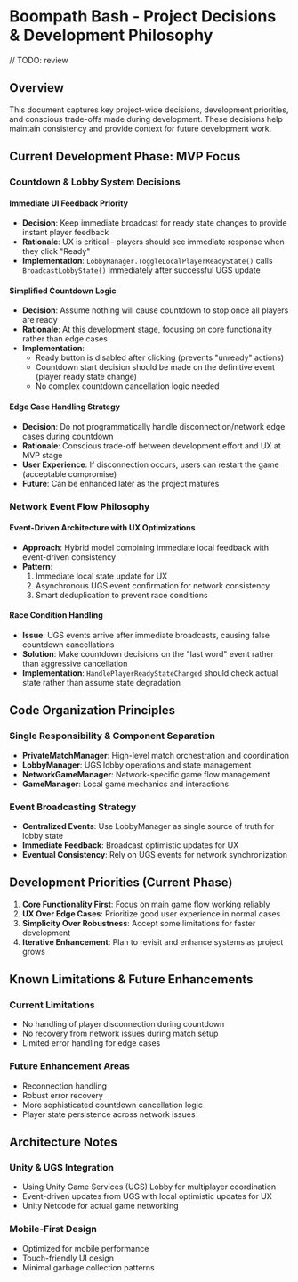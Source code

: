 # Boompath Bash - Project Decisions & Development Philosophy

// TODO: review

## Overview

This document captures key project-wide decisions, development priorities, and conscious trade-offs made during development. These decisions help maintain consistency and provide context for future development work.

## Current Development Phase: MVP Focus

### Countdown & Lobby System Decisions

#### **Immediate UI Feedback Priority**

- **Decision**: Keep immediate broadcast for ready state changes to provide instant player feedback
- **Rationale**: UX is critical - players should see immediate response when they click "Ready"
- **Implementation**: `LobbyManager.ToggleLocalPlayerReadyState()` calls `BroadcastLobbyState()` immediately after successful UGS update

#### **Simplified Countdown Logic**

- **Decision**: Assume nothing will cause countdown to stop once all players are ready
- **Rationale**: At this development stage, focusing on core functionality rather than edge cases
- **Implementation**:
  - Ready button is disabled after clicking (prevents "unready" actions)
  - Countdown start decision should be made on the definitive event (player ready state change)
  - No complex countdown cancellation logic needed

#### **Edge Case Handling Strategy**

- **Decision**: Do not programmatically handle disconnection/network edge cases during countdown
- **Rationale**: Conscious trade-off between development effort and UX at MVP stage
- **User Experience**: If disconnection occurs, users can restart the game (acceptable compromise)
- **Future**: Can be enhanced later as the project matures

### Network Event Flow Philosophy

#### **Event-Driven Architecture with UX Optimizations**

- **Approach**: Hybrid model combining immediate local feedback with event-driven consistency
- **Pattern**:
  1. Immediate local state update for UX
  2. Asynchronous UGS event confirmation for network consistency
  3. Smart deduplication to prevent race conditions

#### **Race Condition Handling**

- **Issue**: UGS events arrive after immediate broadcasts, causing false countdown cancellations
- **Solution**: Make countdown decisions on the "last word" event rather than aggressive cancellation
- **Implementation**: `HandlePlayerReadyStateChanged` should check actual state rather than assume state degradation

## Code Organization Principles

### **Single Responsibility & Component Separation**

- **PrivateMatchManager**: High-level match orchestration and coordination
- **LobbyManager**: UGS lobby operations and state management
- **NetworkGameManager**: Network-specific game flow management
- **GameManager**: Local game mechanics and interactions

### **Event Broadcasting Strategy**

- **Centralized Events**: Use LobbyManager as single source of truth for lobby state
- **Immediate Feedback**: Broadcast optimistic updates for UX
- **Eventual Consistency**: Rely on UGS events for network synchronization

## Development Priorities (Current Phase)

1. **Core Functionality First**: Focus on main game flow working reliably
2. **UX Over Edge Cases**: Prioritize good user experience in normal cases
3. **Simplicity Over Robustness**: Accept some limitations for faster development
4. **Iterative Enhancement**: Plan to revisit and enhance systems as project grows

## Known Limitations & Future Enhancements

### **Current Limitations**

- No handling of player disconnection during countdown
- No recovery from network issues during match setup
- Limited error handling for edge cases

### **Future Enhancement Areas**

- Reconnection handling
- Robust error recovery
- More sophisticated countdown cancellation logic
- Player state persistence across network issues

## Architecture Notes

### **Unity & UGS Integration**

- Using Unity Game Services (UGS) Lobby for multiplayer coordination
- Event-driven updates from UGS with local optimistic updates for UX
- Unity Netcode for actual game networking

### **Mobile-First Design**

- Optimized for mobile performance
- Touch-friendly UI design
- Minimal garbage collection patterns

